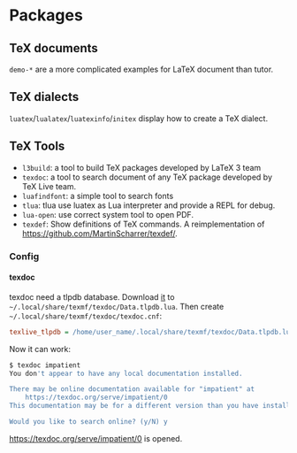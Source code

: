 # Packages

## TeX documents

`demo-*` are a more complicated examples for LaTeX document than tutor.

## TeX dialects

`luatex`/`lualatex`/`luatexinfo`/`initex` display how to create a TeX dialect.

## TeX Tools

- `l3build`: a tool to build TeX packages developed by LaTeX 3 team
- `texdoc`: a tool to search document of any TeX package developed by TeX Live
  team.
- `luafindfont`: a simple tool to search fonts
- `tlua`: tlua use luatex as Lua interpreter and provide a REPL for debug.
- `lua-open`: use correct system tool to open PDF.
- `texdef`: Show definitions of TeX commands. A reimplementation of
  <https://github.com/MartinScharrer/texdef/>.

### Config

#### texdoc

texdoc need a tlpdb database.
Download
[it](https://github.com/ustctug/texrocks/releases/download/0.0.1/Data.tlpdb.lua)
to `~/.local/share/texmf/texdoc/Data.tlpdb.lua`.
Then create `~/.local/share/texmf/texdoc/texdoc.cnf`:

```ini
texlive_tlpdb = /home/user_name/.local/share/texmf/texdoc/Data.tlpdb.lua
```

Now it can work:

```sh
$ texdoc impatient
You don't appear to have any local documentation installed.

There may be online documentation available for "impatient" at
    https://texdoc.org/serve/impatient/0
This documentation may be for a different version than you have installed.

Would you like to search online? (y/N) y
```

<https://texdoc.org/serve/impatient/0> is opened.
